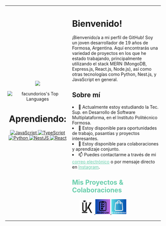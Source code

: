 <table>
  <tr>
    <td align="center">
      <img src="https://media1.tenor.com/m/V0-wtCT-OPAAAAAC/spike-spiegel.gif" width=300 >
      
![facundorios's Top Languages](https://github-readme-stats.vercel.app/api/top-langs/?username=facundorios&theme=dracula&show_icons=true&hide_border=false&layout=compact)
      <h1>Aprendiendo:</h1>
        <a href="https://www.javascript.com/" target="_blank">
    <img src="https://img.icons8.com/color/48/000000/javascript.png" alt="JavaScript" />
  </a>
  <a href="https://www.typescriptlang.org/" target="_blank">
    <img src="https://img.icons8.com/color/48/000000/typescript.png" alt="TypeScript" />
  </a>
  <a href="https://www.python.org/" target="blank">
    <img src="https://img.icons8.com/color/48/000000/python.png" alt="Python" />
  </a>
  <a href="https://nestjs.com/" target="_blank">
    <img src="https://img.icons8.com/color/48/000000/nestjs.png" alt="NestJS" height="48" />
  </a>
  <a href="https://reactjs.org/" target="_blank">
    <img src="https://img.icons8.com/color/48/000000/react-native.png" alt="React" />
  </a>

  </td>
  <td >
    <h1>Bienvenido!</h1>
    <p>¡Bienvenido/a a mi perfil de GitHub! Soy un joven desarrollador de 19 años de Formosa, Argentina. Aquí encontrarás una variedad de proyectos en los que he estado trabajando, principalmente utilizando el stack MERN (MongoDB, Express.js, React.js, Node.js), así como otras tecnologías como Python, Nest.js, y JavaScript en general.</p>

  <h2>Sobre mí</h2>
    <li>🌱 Actualmente estoy estudiando la Tec. Sup. en Desarrollo de Software Multiplataforma, en el Instituto Politécnico Formosa.</li>
    <li>💼 Estoy disponible para oportunidades de trabajo, pasantías y proyectos interesantes.</li>
    <li>👯 Estoy disponible para colaboraciones y aprendizaje conjunto.</li>
    <li>📫 Puedes contactarme a través de mi <a href="mailto:Facundorios2005@gmail.com" style="color: #66cdaa;">correo electrónico</a> o por mensaje directo en <a href="https://www.instagram.com/facundorios._" style="color: #66cdaa;">Instagram</a>.</li>

  <h2 style="color: #66cdaa;">Mis Proyectos & Colaboraciones</h2>
  <ul>
    
<a href="https://github.com/tlp-MRRM/Proyecto_UK" target="_blank">
<img src="./images/UK.png" width="48">
</a>
<a href="https://github.com/Facundorios/AUTH-CRUD-MERN" target="_blank">
<img src="./images/TODOLIST.png" width="48">
</a>
<a href="https://github.com/Facundorios/01-E-Commerce" target="_blank">
<img src="./images/ECOMMERCE.png" width="48">
</a>
  </ul>
</td>
  </tr>
</table>
